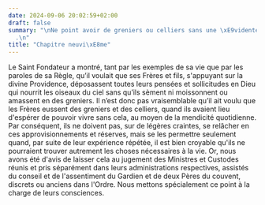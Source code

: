 ```yaml
---
date: 2024-09-06 20:02:59+02:00
draft: false
summary: "\nNe point avoir de greniers ou celliers sans une \xE9vidente n\xE9cessit\xE9\
  .\n"
title: "Chapitre neuvi\xE8me"
---
```




Le Saint Fondateur a montré, tant par les exemples de sa vie que par les paroles de sa Règle, qu’il voulait que ses Frères et fils, s'appuyant sur la divine Providence, déposassent toutes leurs pensées et sollicitudes en Dieu qui nourrit les oiseaux du ciel sans qu’ils sèment ni moissonnent ou amassent en des greniers. Il n’est donc pas vraisemblable qu’il ait voulu que les Frères eussent des greniers et des celliers, quand ils avaient lieu d'espérer de pouvoir vivre sans cela, au moyen de la mendicité quotidienne. Par conséquent, ils ne doivent pas, sur de légères craintes, se relâcher en ces approvisionnements et réserves, mais se les permettre seulement quand, par suite de leur expérience répétée, il est bien croyable qu'ils ne pourraient trouver autrement les choses nécessaires à la vie. Or, nous avons été d'avis de laisser cela au jugement des Ministres et Custodes réunis et pris séparément dans leurs administrations respectives, assistés du conseil et de l'assentiment du Gardien et de deux Pères du couvent, discrets ou anciens dans l'Ordre. Nous mettons spécialement ce point à la charge de leurs consciences.

